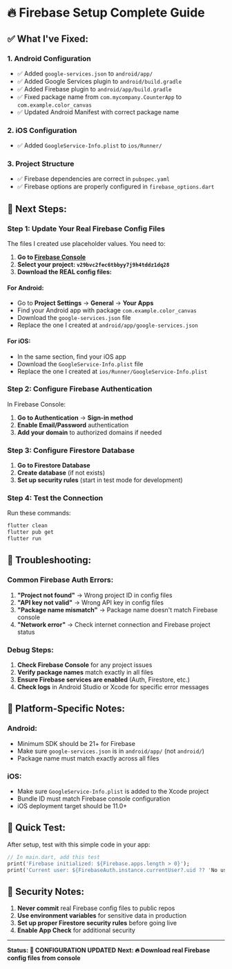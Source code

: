 # 🔥 Firebase Setup Complete Guide

## ✅ What I've Fixed:

### 1. **Android Configuration**
- ✅ Added `google-services.json` to `android/app/`
- ✅ Added Google Services plugin to `android/build.gradle`
- ✅ Added Firebase plugin to `android/app/build.gradle`
- ✅ Fixed package name from `com.mycompany.CounterApp` to `com.example.color_canvas`
- ✅ Updated Android Manifest with correct package name

### 2. **iOS Configuration**
- ✅ Added `GoogleService-Info.plist` to `ios/Runner/`

### 3. **Project Structure**
- ✅ Firebase dependencies are correct in `pubspec.yaml`
- ✅ Firebase options are properly configured in `firebase_options.dart`

## 🚀 Next Steps:

### **Step 1: Update Your Real Firebase Config Files**

The files I created use placeholder values. You need to:

1. **Go to [Firebase Console](https://console.firebase.google.com/)**
2. **Select your project: `v29bvc2fec6tbbyy7j9h4tddz1dq28`**
3. **Download the REAL config files:**

#### For Android:
- Go to **Project Settings** → **General** → **Your Apps**
- Find your Android app with package `com.example.color_canvas`
- Download the `google-services.json` file
- Replace the one I created at `android/app/google-services.json`

#### For iOS:
- In the same section, find your iOS app
- Download the `GoogleService-Info.plist` file  
- Replace the one I created at `ios/Runner/GoogleService-Info.plist`

### **Step 2: Configure Firebase Authentication**

In Firebase Console:
1. **Go to Authentication** → **Sign-in method**
2. **Enable Email/Password** authentication
3. **Add your domain** to authorized domains if needed

### **Step 3: Configure Firestore Database**

1. **Go to Firestore Database**
2. **Create database** (if not exists)
3. **Set up security rules** (start in test mode for development)

### **Step 4: Test the Connection**

Run these commands:
```bash
flutter clean
flutter pub get
flutter run
```

## 🔧 Troubleshooting:

### **Common Firebase Auth Errors:**

1. **"Project not found"** → Wrong project ID in config files
2. **"API key not valid"** → Wrong API key in config files  
3. **"Package name mismatch"** → Package name doesn't match Firebase console
4. **"Network error"** → Check internet connection and Firebase project status

### **Debug Steps:**

1. **Check Firebase Console** for any project issues
2. **Verify package names** match exactly in all files
3. **Ensure Firebase services are enabled** (Auth, Firestore, etc.)
4. **Check logs** in Android Studio or Xcode for specific error messages

## 📱 Platform-Specific Notes:

### **Android:**
- Minimum SDK should be 21+ for Firebase
- Make sure `google-services.json` is in `android/app/` (not `android/`)
- Package name must match exactly across all files

### **iOS:**
- Make sure `GoogleService-Info.plist` is added to the Xcode project
- Bundle ID must match Firebase console configuration
- iOS deployment target should be 11.0+

## 🎯 Quick Test:

After setup, test with this simple code in your app:
```dart
// In main.dart, add this test
print('Firebase initialized: ${Firebase.apps.length > 0}');
print('Current user: ${FirebaseAuth.instance.currentUser?.uid ?? 'No user'}');
```

## 🚨 Security Notes:

1. **Never commit** real Firebase config files to public repos
2. **Use environment variables** for sensitive data in production
3. **Set up proper Firestore security rules** before going live
4. **Enable App Check** for additional security

---

**Status: 🔧 CONFIGURATION UPDATED**
**Next: 🔥 Download real Firebase config files from console**
